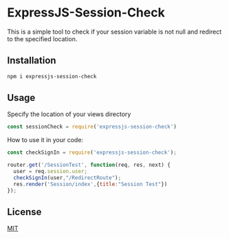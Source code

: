 # ExpressJS-Session-Check
This is a simple tool to check if your session variable is not null and redirect to the specified location.

## Installation
```bash
npm i expressjs-session-check
```

## Usage
Specify the location of your views directory
```javascript
const sessionCheck = require('expressjs-session-check')
```

How to use it in your code:
```javascript
const checkSignIn = require('expressjs-session-check');

router.get('/SessionTest', function(req, res, next) {
  user = req.session.user;
  checkSignIn(user,"/RedirectRoute");
  res.render('Session/index',{title:"Session Test"})
});
```


## License

  [MIT](LICENSE)
  



